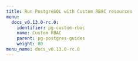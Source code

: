 ```yaml
---
title: Run PostgreSQL with Custom RBAC resources
menu:
  docs_v0.13.0-rc.0:
    identifier: pg-custom-rbac
    name: Custom RBAC
    parent: pg-postgres-guides
    weight: 80
menu_name: docs_v0.13.0-rc.0
---
```



